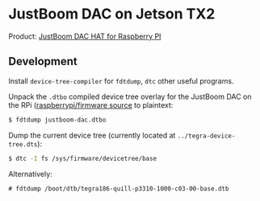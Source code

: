 # JustBoom DAC on Jetson TX2

Product: [JustBoom DAC HAT for Raspberry PI](https://shop.justboom.co/products/justboom-dac-hat)

## Development

Install `device-tree-compiler` for `fdtdump`, `dtc` other useful programs.

Unpack the `.dtbo` compiled device tree overlay for the JustBoom DAC on the RPi
([raspberrypi/firmware source](https://github.com/raspberrypi/firmware/blob/master/boot/overlays/justboom-dac.dtbo)
to plaintext:

```bash
$ fdtdump justboom-dac.dtbo
```

Dump the current device tree (currently located at `../tegra-device-tree.dts`):

```bash
$ dtc -I fs /sys/firmware/devicetree/base
```

Alternatively:

```
# fdtdump /boot/dtb/tegra186-quill-p3310-1000-c03-00-base.dtb
```
